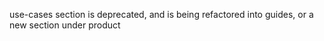 use-cases section is deprecated, and is being refactored into guides, or a new section under product